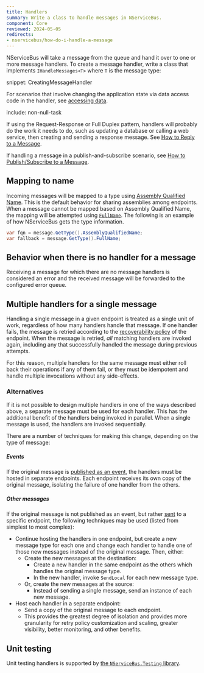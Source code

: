 ```yaml
---
title: Handlers
summary: Write a class to handle messages in NServiceBus.
component: Core
reviewed: 2024-05-05
redirects:
- nservicebus/how-do-i-handle-a-message
---
```


NServiceBus will take a message from the queue and hand it over to one or more message handlers. To create a message handler, write a class that implements `IHandleMessages<T>` where `T` is the message type:

snippet: CreatingMessageHandler

For scenarios that involve changing the application state via data access code in the handler, see [accessing data](/nservicebus/handlers/accessing-data.md).

include: non-null-task

If using the Request-Response or Full Duplex pattern, handlers will probably do the work it needs to do, such as updating a database or calling a web service, then creating and sending a response message. See [How to Reply to a Message](/nservicebus/messaging/reply-to-a-message.md).

If handling a message in a publish-and-subscribe scenario, see [How to Publish/Subscribe to a Message](/nservicebus/messaging/publish-subscribe/).

## Mapping to name

Incoming messages will be mapped to a type using [Assembly Qualified Name](https://msdn.microsoft.com/en-us/library/system.type.assemblyqualifiedname.aspx). This is the default behavior for sharing assemblies among endpoints. When a message cannot be mapped based on Assembly Qualified Name, the mapping will be attempted using [`FullName`](https://msdn.microsoft.com/en-us/library/system.type.fullname.aspx). The following is an example of how NServiceBus gets the type information.

```cs
var fqn = message.GetType().AssemblyQualifiedName;
var fallback = message.GetType().FullName;
```

## Behavior when there is no handler for a message

Receiving a message for which there are no message handlers is considered an error and the received message will be forwarded to the configured error queue.

## Multiple handlers for a single message

Handling a single message in a given endpoint is treated as a single unit of work, regardless of how many handlers handle that message. If one handler fails, the message is retried according to the [recoverability policy](/nservicebus/recoverability) of the endpoint. When the message is retried, _all_ matching handlers are invoked again, including any that successfully handled the message during previous attempts.

For this reason, multiple handlers for the same message must either roll back their operations if any of them fail, or they must be idempotent and handle multiple invocations without any side-effects.

### Alternatives

If it is not possible to design multiple handlers in one of the ways described above, a separate message must be used for each handler. This has the additional benefit of the handlers being invoked in parallel. When a single message is used, the handlers are invoked sequentially.

There are a number of techniques for making this change, depending on the type of message:

##### Events

If the original message is [published as an event](/nservicebus/messaging/publish-subscribe/), the handlers must be hosted in separate endpoints. Each endpoint receives its own copy of the original message, isolating the failure of one handler from the others.

##### Other messages

If the original message is not published as an event, but rather [sent](/nservicebus/messaging/send-a-message.md) to a specific endpoint, the following techniques may be used (listed from simplest to most complex):

- Continue hosting the handlers in one endpoint, but create a new message type for each one and change each handler to handle one of those new messages instead of the original message. Then, either:
  - Create the new messages at the destination:
    - Create a new handler in the same endpoint as the others which handles the original message type.
    - In the new handler, invoke `SendLocal` for each new message type.
  - Or, create the new messages at the source:
    - Instead of sending a single message, send an instance of each new message.
- Host each handler in a separate endpoint:
  - Send a copy of the original message to each endpoint.
  - This provides the greatest degree of isolation and provides more granularity for retry policy customization and scaling, greater visibility, better monitoring, and other benefits.

## Unit testing

Unit testing handlers is supported by [the `NServiceBus.Testing` library](/nservicebus/testing/#testing-a-handler).
